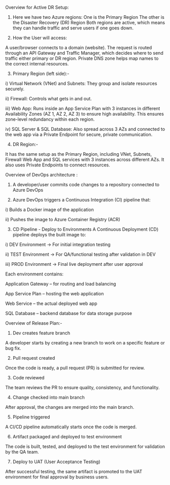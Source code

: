 Overview for Active DR Setup:

1. Here we have two Azure regions:
One is the Primary Region
The other is the Disaster Recovery (DR) Region
Both regions are active, which means they can handle traffic and serve users if one goes down.

2. How the User will access:

A user/browser connects to a domain (website).
The request is routed through an API Gateway and Traffic Manager, which decides where to send traffic either primary or DR region.
Private DNS zone helps map names to the correct internal resources.

3. Primary Region (left side):-

i) Virtual Network (VNet) and Subnets: They group and isolate resources securely.

ii) Firewall: Controls what gets in and out.

iii) Web App: Runs inside an App Service Plan with 3 instances in different Availability Zones (AZ 1, AZ 2, AZ 3) to ensure high availability. This ensures zone-level redundancy within each region.

iv) SQL Server & SQL Database: Also spread across 3 AZs and connected to the web app via a Private Endpoint for secure, private communication.

4. DR Region:-
   
It has the same setup as the Primary Region, including VNet, Subnets, Firewall Web App and SQL services with 3 instances across different AZs. It also uses Private Endpoints to connect resources.


Overview of DevOps architecture :

1. A developer/user commits code changes to a repository connected to Azure DevOps

2. Azure DevOps triggers a Continuous Integration (CI) pipeline that:

i) Builds a Docker image of the application

ii) Pushes the image to Azure Container Registry (ACR)

3. CD Pipeline - Deploy to Environments
A Continuous Deployment (CD) pipeline deploys the built image to:

i) DEV Environment → For initial integration testing

ii) TEST Environment → For QA/functional testing after validation in DEV

iii) PROD Environment → Final live deployment after user approval

Each environment contains:

Application Gateway – for routing and load balancing

App Service Plan – hosting the web application

Web Service – the actual deployed web app

SQL Database – backend database for data storage purpose

Overview of Release Plan:-

1. Dev creates feature branch
   
A developer starts by creating a new branch to work on a specific feature or bug fix.

2. Pull request created
   
Once the code is ready, a pull request (PR) is submitted for review.

3. Code reviewed
   
The team reviews the PR to ensure quality, consistency, and functionality.

4. Change checked into main branch
   
After approval, the changes are merged into the main branch.

5. Pipeline triggered
    
A CI/CD pipeline automatically starts once the code is merged.

6. Artifact packaged and deployed to test environment
    
The code is built, tested, and deployed to the test environment for validation by the QA team.

7. Deploy to UAT (User Acceptance Testing)
    
After successful testing, the same artifact is promoted to the UAT environment for final approval by business users.
















